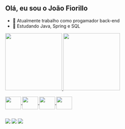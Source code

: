 ## Olá, eu sou o João Fiorillo

- 🔭 Atualmente trabalho como progamador back-end
- 🌱 Estudando Java, Spring e SQL 
 <a href="https://github.com/jaofiorillo">
  <img height="180em" src="https://github-readme-stats.vercel.app/api?username=jaofiorillo&show_icons=true&theme=dark&include_all_commits=true&count_private=true"/>
  <img height="180em" src="https://github-readme-stats.vercel.app/api/top-langs/?username=jaofiorillo&layout=compact&langs_count=7&theme=dark"/>
</div>

<div style="display: inline_block"><br>
  <img align="center" alt height="40" width="50"<img src="https://cdn.jsdelivr.net/gh/devicons/devicon/icons/java/java-original.svg" />
  <img align="center" alt height="40" width="50"<img src="https://cdn.jsdelivr.net/gh/devicons/devicon/icons/mysql/mysql-original.svg" />
  <img align="center" alt height="40" width="50" <img src="https://cdn.jsdelivr.net/gh/devicons/devicon/icons/c/c-original.svg" />
  <img align="center" alt height="40" width="50" <img src="https://cdn.jsdelivr.net/gh/devicons/devicon/icons/spring/spring-original.svg" />

  
  ##
  
  <div> 
  <a href="https://www.instagram.com/jao_fiorillo/" target="_blank"><img src="https://img.shields.io/badge/-Instagram-%23E4405F?style=for-the-badge&logo=instagram&logoColor=white" target="_blank"></a> 
  <a href = "mailto:joao.21banci@gmail.com"><img src="https://img.shields.io/badge/-Gmail-%23333?style=for-the-badge&logo=gmail&logoColor=white" target="_blank"></a>
  <a href="https://www.linkedin.com/in/joão-augusto-fiorillo-banci-9a55391a0/" target="_blank"><img src="https://img.shields.io/badge/-LinkedIn-%230077B5?style=for-the-badge&logo=linkedin&logoColor=white" target="_blank"></a> 

 
</div>
